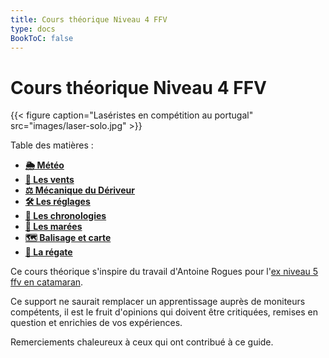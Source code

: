 ```yaml
---
title: Cours théorique Niveau 4 FFV
type: docs
BookToC: false
---
```

# Cours théorique Niveau 4 FFV

{{< figure caption="Laséristes en compétition au portugal" src="images/laser-solo.jpg" >}}

Table des matières :

- [**🌦 Météo**]({{<relref"/docs/meteorology">}})
- [**💨 Les vents**]({{<relref"/docs/winds">}})
- [**⚖️ Mécanique du Dériveur**]({{<relref"/docs/dinghy_mecanic">}})
- [**🛠 Les réglages**]({{<relref"/docs/settings">}})
- [**🔂 Les chronologies**]({{<relref"/docs/chronologies">}})
- [**🌊 Les marées**]({{<relref"/docs/tides">}})
- [**🗺 Balisage et carte**]({{<relref"/docs/buoyage_system_and_map">}})
- [**🏁 La régate**]({{<relref"/docs/regatta">}})

Ce cours théorique s'inspire du travail d'Antoine Rogues pour l'[ex niveau 5 ffv en catamaran](http://glenans.arogues.org/niveau5.pdf).

Ce support ne saurait remplacer un apprentissage auprès de moniteurs compétents, il est le fruit d'opinions qui doivent être critiquées, remises en question et enrichies de vos expériences.

Remerciements chaleureux à ceux qui ont contribué à ce guide.
